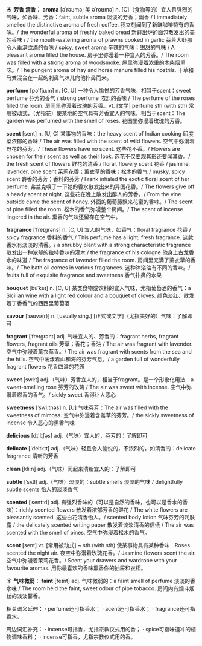 ☀ <span class="category">**芳香 清香：**</span>
<span class="vocabulary">**aroma**</span> [əˈrəʊmə; 美 əˈroʊmə]
<span class="definition">n. [C]（食物等的）宜人且强烈的气味，如香味、芳香：</span>faint, subtle aroma 淡淡的芳香；幽香 / I immediately smelled the distinctive aroma of fresh coffee. 我立刻闻到了新鲜咖啡特有的香味。/ the wonderful aroma of freshly baked bread 新鲜出炉的面包散发出的美妙香味 / / the mouth-watering aroma of prawns cooked in garlic 蒜蓉大虾那令人垂涎欲滴的香味 / spicy, sweet aroma 辛辣的气味；甜甜的气味 / A pleasant aroma filled the house. 房子里弥漫着一种宜人的芳香。/ The room was filled with a strong aroma of woodsmoke. 屋里弥漫着浓重的木柴烟熏味。/ The pungent aroma of hay and horse manure filled his nostrils. 干草和马粪混合在一起的刺鼻气味儿向他扑鼻而来。

<span class="vocabulary">**perfume**</span> [pə'fju:m] 
<span class="definition">n. [C, U] 一种令人愉悦的芳香气味，相当于scent：</span>sweet perfume 芬芳的香气 / strong perfume 浓烈的香味 / The perfume of the roses filled the room. 房间里弥漫着玫瑰的芳香。<span class="definition">vt. [文学] perfume sth (with sth) 常用被动式，（尤指花）使某地的空气具有芳香宜人的气味，相当于scent：</span>The garden was perfumed with the smell of roses. 花园里弥漫着玫瑰的芳香。
 
<span class="vocabulary">**scent**</span> [sent]
<span class="definition">n. [U, C] 某事物的香味：</span>the heavy scent of Indian cooking 印度菜浓郁的香味 / The air was filled with the scent of wild flowers. 空气中弥漫着野花的芬芳。/ These flowers have no scent. 这些花不香。/ Flowers are chosen for their scent as well as their look. 选花不仅要观其形还要闻其香。/ the fresh scent of flowers 鲜花的清香 / floral, flowery scent 花香 / jasmine, lavender, pine scent 茉莉花香；薰衣草的香味；松木的香气 / musky, spicy scent 麝香的芬芳；香料的芬芳 / Frank inhaled the exotic floral scent of her perfume. 弗兰克嗅了一下她的香水散发出来的异国花香。/ The flowers give off a heady scent at night. 这些花在晚上散发出醉人的芳香。/ From the vine outside came the scent of honey. 外面的葡萄藤飘来花蜜的香味。/ The scent of pine filled the room. 松木的香气弥漫整个房间。/ The scent of incense lingered in the air. 熏香的气味还留存在空气中。
            
<span class="vocabulary">**fragrance**</span> [ˈfreɪgrəns]
<span class="definition">n. [C, U] 宜人的气味，如香气：</span>floral fragrance 花香 / spicy fragrance 香料的香气 / This perfume has a light, fresh fragrance. 这款香水有淡淡的清香。/ a shrubby plant with a strong characteristic fragrance 散发出一种浓郁的独特香味的灌木 / the fragrance of his cologne 他身上古龙香水的味道 / The fragrance of lavender filled the room. 房间里充满了薰衣草的香味。/ The bath oil comes in various fragrances. 这种沐浴油有不同的香味。/ fruits full of exquisite fragrance and sweetness 香气扑鼻的水果

<span class="vocabulary">**bouquet**</span> [buˈkeɪ]
<span class="definition">n. [C, U] 某类食物或饮料的宜人气味，尤指葡萄酒的香气：</span>a Sicilian wine with a light red colour and a bouquet of cloves. 颜色淡红、散发着丁香香气的西西里葡萄酒
 
<span class="vocabulary">**savour**</span> [ˈseɪvə(r)]
<span class="definition">n. [usually sing.] [正式或文学]（尤指美好的）气味：</span>了解即可
            
<span class="vocabulary">**fragrant**</span> [ˈfreɪgrənt]
<span class="definition">adj. 气味宜人的、芳香的：</span>fragrant herbs, fragrant flowers, fragrant oils 芳草；香花；香油 / The air was fragrant with lavender. 空气中弥漫着薰衣草香。/ The air was fragrant with scents from the sea and the hills. 空气中荡漾着山和海的芬芳气息。/ a garden full of wonderfully fragrant flowers 花香四溢的花园

<span class="vocabulary">**sweet**</span> [swi:t] 
<span class="definition">adj.（气味）芳香宜人的，相当于fragrant。是一个形象化用法：</span>a sweet-smelling rose 芬芳的玫瑰 / The air was sweet with incense. 空气中弥漫着燃香的香气。/ sickly sweet 香得让人恶心
           
<span class="vocabulary">**sweetness**</span> [ˈswi:tnəs]
<span class="definition">n. [U] 气味芬芳：</span>The air was filled with the sweetness of mimosa. 空气中弥漫着含羞草的芬芳。/ the sickly sweetness of incense 令人恶心的熏香气味

<span class="vocabulary">**delicious**</span> [dɪ'lɪʃəs] 
<span class="definition">adj.（气味）宜人的，芬芳的：</span>了解即可

<span class="vocabulary">**delicate**</span> ['delɪkɪt] 
<span class="definition">adj.（气味）轻且令人愉悦的，不浓烈的，如清香的：</span>delicate fragrance 清新的芳香

<span class="vocabulary">**clean**</span> [kli:n] 
<span class="definition">adj.（气味）闻起来清新宜人的：</span>了解即可
                        
<span class="vocabulary">**subtle**</span> [ˈsʌtl]
<span class="definition">adj.（气味）淡淡的：</span>subtle smells 淡淡的气味 / delightfully subtle scents 怡人的淡淡香气         

<span class="vocabulary">**scented**</span> [ˈsentɪd]
<span class="definition">adj. 有强烈香味的（可以是自然的香味，也可以是香水的香味）：</span>richly scented flowers 散发着浓郁芳香的鲜花 / The white flowers are pleasantly scented. 这些白花清香怡人。/ scented body lotion 气味芬芳的润肤露 / the delicately scented writing paper 散发着淡淡清香的信纸 / The air was scented with the smell of pines. 空气中弥漫着松木的香气。

<span class="vocabulary">**scent**</span> [sent]
<span class="definition">vt. [常用被动式] ~ sth (with sth) 使某事物具有某种香味：</span>Roses scented the night air. 夜空中弥漫着玫瑰花香。/ Jasmine flowers scent the air. 空气中弥漫着茉莉花香。/ Scent your drawers and wardrobe with your favourite aromas. 用你最喜欢的香味熏香你的抽屉和衣柜。

☀ <span class="category">**气味微弱：**</span>
<span class="vocabulary">**faint**</span> [feɪnt]
<span class="definition">adj. 气味微弱的：</span>a faint smell of perfume 淡淡的香水味 / The room held the faint, sweet odour of pipe tobacco. 房间内有烟斗烟丝的淡淡馨香。

相关词义延伸：
· perfume还可指香水；
· acent还可指香水；
· fragrance还可指香水。

周边词汇补充：
· incense可指香，尤指宗教仪式用的香；
· spice可指味道冲的植物调味香料；
· incense可指香，尤指宗教仪式用的香。

